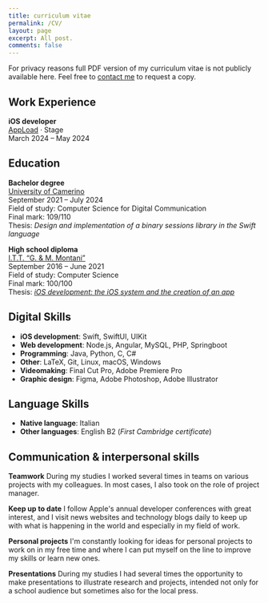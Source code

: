 ```yaml
---
title: curriculum vitae
permalink: /CV/
layout: page
excerpt: All post.
comments: false
---
```


For privacy reasons full PDF version of my curriculum vitae is not publicly available here. Feel free to [contact me](mailto:alessiorubicini16@icloud.com) to request a copy.

## Work Experience

**iOS developer**<br>
[AppLoad](https://appload.studio/) · Stage<br>
March 2024 – May 2024<br>

## Education

**Bachelor degree**<br>
[University of Camerino](https://www.unicam.it/)<br>
September 2021 – July 2024<br>
Field of study: Computer Science for Digital Communication<br>
Final mark: 109/110<br>
Thesis: *Design and implementation of a binary sessions library in the Swift language*

**High school diploma**<br>
[I.T.T. “G. & M. Montani”](https://www.istitutomontani.edu.it/web/)<br>
September 2016 – June 2021<br>
Field of study: Computer Science<br>
Final mark: 100/100<br>
Thesis: *[iOS development: the iOS system and the creation of an app](/assets/docs/Sviluppo%20iOS.pdf)*

## Digital Skills
- **iOS development**: Swift, SwiftUI, UIKit
- **Web development**: Node.js, Angular, MySQL, PHP, Springboot
- **Programming**: Java, Python, C, C#
- **Other**: LaTeX, Git, Linux, macOS, Windows
- **Videomaking**: Final Cut Pro, Adobe Premiere Pro
- **Graphic design**: Figma, Adobe Photoshop, Adobe Illustrator

## Language Skills
- **Native language**: Italian
- **Other languages**: English B2 (*First Cambridge certificate*)


## Communication & interpersonal skills
**Teamwork** During my studies I worked several times in teams on various projects with my colleagues. In most cases, I also took on the role of project manager.

**Keep up to date** I follow Apple's annual developer conferences with great interest, and I visit news websites and technology blogs daily to keep up with what is happening in the world and especially in my field of work.

**Personal projects** I'm constantly looking for ideas for personal projects to work on in my free time and where I can put myself on the line to improve my skills or learn new ones.

**Presentations** During my studies I had several times the opportunity to make presentations to illustrate research and projects, intended not only for a school audience but sometimes also for the local press.
